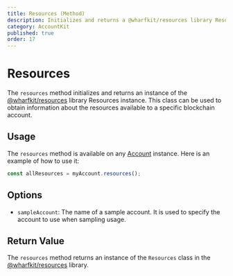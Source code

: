 ```yaml
---
title: Resources (Method)
description: Initializes and returns a @wharfkit/resources library Resources instance configured for a specific blockchain account.
category: AccountKit
published: true
order: 17
---
```


# Resources

The `resources` method initializes and returns an instance of the [@wharfkit/resources](https://github.com/wharfkit/resources) library Resources instance. This class can be used to obtain information about the resources available to a specific blockchain account.

## Usage

The `resources` method is available on any [Account](/docs/account-kit/account) instance. Here is an example of how to use it:

```typescript
const allResources = myAccount.resources();
```

## Options

- `sampleAccount`:  The name of a sample account. It is used to specify the account to use when sampling usage.

## Return Value

The `resources` method returns an instance of the `Resources` class in the [@wharfkit/resources](https://github.com/wharfkit/resources) library.
